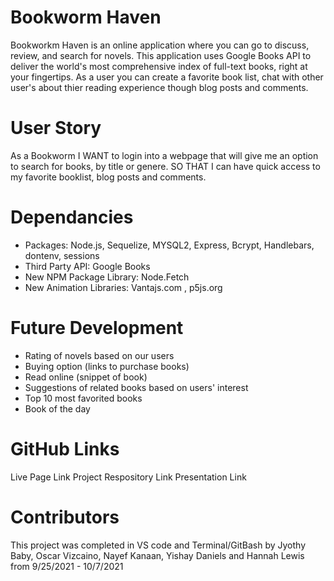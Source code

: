 # Bookworm Haven
Bookworkm Haven is an online application where you can go to discuss, review, and search for novels. This application uses Google Books API to deliver the world's most comprehensive index of full-text books, right at your fingertips. As a user you can create a favorite book list, chat with other user's about thier reading experience though blog posts and comments.

# User Story
As a Bookworm I WANT to login into a webpage that will give me an option to search for books, by title or genere. SO THAT I can have quick access to my favorite booklist, blog posts and comments. 

# Dependancies

* Packages: Node.js, Sequelize, MYSQL2, Express, Bcrypt, Handlebars, dontenv, sessions
* Third Party API: Google Books
* New NPM Package Library: Node.Fetch
* New Animation Libraries: Vantajs.com , p5js.org

# Future  Development
* Rating of novels based on our users
* Buying option (links to purchase books)
* Read online (snippet of book)
* Suggestions of related books based on users' interest
* Top 10 most favorited books
* Book of the day

# GitHub Links

Live Page Link
Project Respository Link
Presentation Link


# Contributors

This project was completed in VS code and Terminal/GitBash by Jyothy Baby, Oscar Vizcaino, Nayef Kanaan, Yishay Daniels and Hannah Lewis from 9/25/2021 - 10/7/2021